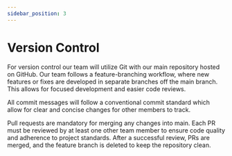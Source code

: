 ```yaml
---
sidebar_position: 3
---
```


# Version Control

For version control our team will utilize Git with our main repository hosted on GitHub. Our team follows a feature-branching workflow, where new features or fixes are developed in separate branches off the main branch. This allows for focused development and easier code reviews.

All commit messages will follow a conventional commit standard which allow for clear and concise changes for other members to track.

Pull requests are mandatory for merging any changes into main. Each PR must be reviewed by at least one other team member to ensure code quality and adherence to project standards. After a successful review, PRs are merged, and the feature branch is deleted to keep the repository clean.
